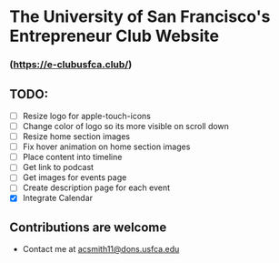 # The University of San Francisco's Entrepreneur Club Website
### (https://e-clubusfca.club/)

## TODO:
- [ ] Resize logo for apple-touch-icons
- [ ] Change color of logo so its more visible on scroll down
- [ ] Resize home section images
- [ ] Fix hover animation on home section images
- [ ] Place content into timeline
- [ ] Get link to podcast
- [ ] Get images for events page
- [ ] Create description page for each event
- [x] Integrate Calendar

## Contributions are welcome
- Contact me at acsmith11@dons.usfca.edu
